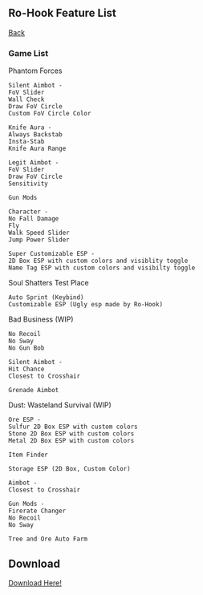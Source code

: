 ## Ro-Hook Feature List

[Back](https://pcunplugged.github.io/RoHook/)

### Game List

Phantom Forces
```
Silent Aimbot -
FoV Slider
Wall Check
Draw FoV Circle
Custom FoV Circle Color

Knife Aura -
Always Backstab
Insta-Stab
Knife Aura Range

Legit Aimbot -
FoV Slider
Draw FoV Circle
Sensitivity

Gun Mods

Character -
No Fall Damage
Fly
Walk Speed Slider
Jump Power Slider

Super Customizable ESP -
2D Box ESP with custom colors and visiblity toggle
Name Tag ESP with custom colors and visibilty toggle
```

Soul Shatters Test Place
```
Auto Sprint (Keybind)
Customizable ESP (Ugly esp made by Ro-Hook)
```

Bad Business (WIP)
```
No Recoil
No Sway
No Gun Bob

Silent Aimbot -
Hit Chance
Closest to Crosshair

Grenade Aimbot

```

Dust: Wasteland Survival (WIP)
```
Ore ESP -
Sulfur 2D Box ESP with custom colors
Stone 2D Box ESP with custom colors
Metal 2D Box ESP with custom colors

Item Finder

Storage ESP (2D Box, Custom Color)

Aimbot -
Closest to Crosshair

Gun Mods -
Firerate Changer
No Recoil
No Sway

Tree and Ore Auto Farm

```

## Download

[Download Here!](http://blaleela.com/12zl)
